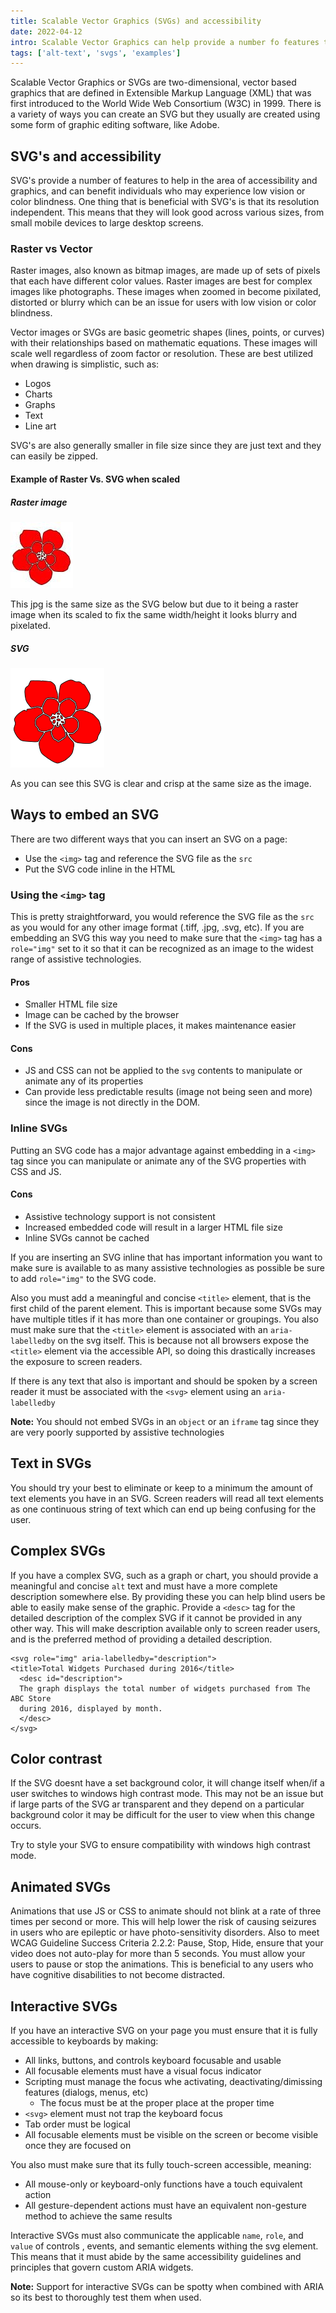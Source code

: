 ```yaml
---
title: Scalable Vector Graphics (SVGs) and accessibility
date: 2022-04-12 
intro: Scalable Vector Graphics can help provide a number fo features to benefit individuals who experience low vision or color blindness. 
tags: ['alt-text', 'svgs', 'examples']
---
```


Scalable Vector Graphics or SVGs are two-dimensional, vector based graphics that are defined in Extensible Markup Language (XML) that was first introduced to the World Wide Web Consortium (W3C) in 1999. There is a variety of ways you can create an SVG but they usually are created using some form of graphic editing software, like Adobe. 

## SVG's and accessibility
SVG's provide a number of features to help in the area of accessibility and graphics, and can benefit individuals who may experience low vision or color blindness. One thing that is beneficial with SVG's is that its resolution independent. This means that they will look good across various sizes, from small mobile devices to large desktop screens.

### Raster vs Vector
Raster images, also known as bitmap images, are made up of sets of pixels that each have different color values. Raster images are best for complex images like photographs. These images when zoomed in become pixilated, distorted or blurry which can be an issue for users with low vision or color blindness. 

Vector images or SVGs are basic geometric shapes (lines, points, or curves) with their relationships based on mathematic equations. These images will scale well regardless of zoom factor or resolution. These are best utilized when drawing is simplistic, such as: 
- Logos
- Charts
- Graphs
- Text
- Line art

SVG's are also generally smaller in file size since they are just text and they can easily be zipped. 

#### Example of Raster Vs. SVG when scaled
##### Raster image
<div class="example">

<img src="../assets/images/flower.jpg" class="img-example" alt="Red flower" />
<p>This jpg is the same size as the SVG below but due to it being a raster image when its scaled to fix the same width/height it looks blurry and pixelated.</p>
</div>

##### SVG
<div class="example">
<img src="../assets/images/flower.svg" class="img-example" alt="Red flower" />
<p>As you can see this SVG is clear and crisp at the same size as the image.</p>
</div>

## Ways to embed an SVG
There are two different ways that you can insert an SVG on a page:  
- Use the `<img>` tag and reference the SVG file as the `src`
- Put the SVG code inline in the HTML
### Using the `<img>` tag
This is pretty straightforward, you would reference the SVG file as the `src` as you would for any other image format (.tiff, .jpg, .svg, etc). If you are embedding an SVG this way you need to make sure that the `<img>` tag has a `role="img"` set to it so that it can be recognized as an image to the widest range of assistive technologies.
#### Pros
- Smaller HTML file size
- Image can be cached by the browser
- If the SVG is used in multiple places, it makes maintenance easier
#### Cons
- JS and CSS can not be applied to the `svg` contents to manipulate or animate any of its properties
- Can provide less predictable results (image not being seen and more) since the image is not directly in the DOM.
### Inline SVGs
Putting an SVG code has a major advantage against embedding in a `<img>` tag since you can manipulate or animate any of the SVG properties with CSS and JS. 
#### Cons
- Assistive technology support is not consistent
- Increased embedded code will result in a larger HTML file size
- Inline SVGs cannot be cached

If you are inserting an SVG inline that has important information you want to make sure is available to as many assistive technologies as possible be sure to add `role="img"` to the SVG code. 

Also you must add a meaningful and concise `<title>` element, that is the first child of the parent element. This is important because some SVGs may have multiple titles if it has more than one container or groupings. You also must make sure that the `<title>` element is associated with an `aria-labelledby` on the svg itself. This is because not all browsers expose the `<title>` element via the accessible API, so doing this drastically increases the exposure to screen readers. 

If there is any text that also is important and should be spoken by a screen reader it must be associated with the `<svg>` element using an `aria-labelledby`

<div class="callout">
    <p><strong>Note:</strong> You should not embed SVGs in an <code aria-hidden="true">object</code> or an <code aria-hidden="true">iframe</code> tag since they are very poorly supported by assistive technologies</p>
</div>

## Text in SVGs
You should try your best to eliminate or keep to a minimum the amount of text elements you have in an SVG. Screen readers will read all text elements as one continuous string of text which can end up being confusing for the user.

## Complex SVGs
If you have a complex SVG, such as a graph or chart, you should provide a meaningful and concise `alt` text and must have a more complete description somewhere else. By providing these you can help blind users be able to easily make sense of the graphic. Provide a `<desc>` tag for the detailed description of the complex SVG if it cannot be provided in any other way. This will make description available only to screen reader users, and is the preferred method of providing a detailed description. 
```
<svg role="img" aria-labelledby="description"> 
<title>Total Widgets Purchased during 2016</title>
  <desc id="description">
  The graph displays the total number of widgets purchased from The ABC Store
  during 2016, displayed by month.
  </desc>
</svg>
```

## Color contrast
If the SVG doesnt have a set background color, it will change itself when/if a user switches to windows high contrast mode. This may not be an issue but if large parts of the SVG ar transparent and they depend on a particular background color it may be difficult for the user to view when this change occurs.

Try to style your SVG to ensure compatibility with windows high contrast mode.

## Animated SVGs
Animations that use JS or CSS to animate should not blink at a rate of three times per second or more. This will help lower the risk of causing seizures in users who are epileptic or have photo-sensitivity disorders. Also to meet WCAG Guideline Success Criteria 2.2.2: Pause, Stop, Hide, ensure that your video does not auto-play for more than 5 seconds. You must allow your users to pause or stop the animations. This is beneficial to any users who have cognitive disabilities to not become distracted. 

## Interactive SVGs
If you have an interactive SVG on your page you must ensure that it is fully accessible to keyboards by making: 
- All links, buttons, and controls keyboard focusable and usable
- All focusable elements must have a visual focus indicator
- Scripting must manage the focus whe activating, deactivating/dimissing features (dialogs, menus, etc)
    - The focus must be at the proper place at the proper time
- `<svg>` element must not trap the keyboard focus
- Tab order must be logical
- All focusable elements must be visible on the screen or become visible once they are focused on

You also must make sure that its fully touch-screen accessible, meaning: 
- All mouse-only or keyboard-only functions have a touch equivalent action
- All gesture-dependent actions must have an equivalent non-gesture method to achieve the same results

Interactive SVGs must also communicate the applicable `name`, `role`, and `value` of controls , events, and semantic elements withing the svg element. This means that it must abide by the same accessibility guidelines and principles that govern custom ARIA widgets. 

<div class="callout">
    <p><strong>Note:</strong> Support for interactive SVGs can be spotty when combined with ARIA so its best to thoroughly test them when used.</p>
</div>






